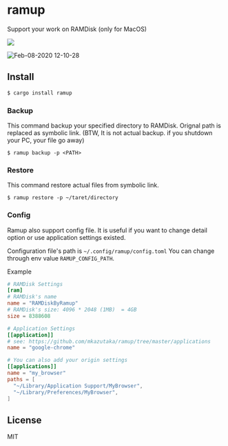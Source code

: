 # ramup


Support your work on RAMDisk (only for MacOS)

![](https://github.com/mkazutaka/ramup/workflows/CI/badge.svg)

![Feb-08-2020 12-10-28](https://user-images.githubusercontent.com/4601360/74078309-2ff91d80-4a6c-11ea-8ded-dd46ba4fdbda.gif)


## Install

```sh
$ cargo install ramup
```

### Backup
This command backup your specified directory to RAMDisk.
Orignal path is replaced as symbolic link.
(BTW, It is not actual backup. if you shutdown your PC, your file go away)

```shell
$ ramup backup -p <PATH>
```

### Restore
This command restore actual files from symbolic link.

```shell
$ ramup restore -p ~/taret/directory
```

### Config
Ramup also support config file. 
It is useful if you want to change detail option or use application settings existed.

Configuration file's path is `~/.config/ramup/config.toml`
You can change through env value `RAMUP_CONFIG_PATH`.

Example
```toml
# RAMDisk Settings
[ram]
# RAMDisk's name
name = "RAMDiskByRamup"
# RAMDisk's size: 4096 * 2048 (1MB)  = 4GB
size = 8388608

# Application Settings
[[application]]
# see: https://github.com/mkazutaka/ramup/tree/master/applications
name = "google-chrome"

# You can also add your origin settings
[[applications]]
name = "my_browser"
paths = [
  "~/Library/Application Support/MyBrowser",
  "~/Library/Preferences/MyBrowser",
]
```

## License
MIT
